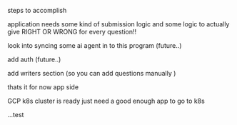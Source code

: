 steps to accomplish

application needs some kind of submission logic and some logic to actually give RIGHT OR WRONG for every question!!

look into syncing some ai agent in to this program (future..)

add auth (future..)

add writers section (so you can add questions manually )

thats it for now app side

GCP k8s cluster is ready just need a good enough app to go to k8s 

...test
